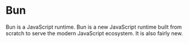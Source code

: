 # Bun
Bun is a JavaScript runtime. Bun is a new JavaScript runtime built from scratch to serve the modern JavaScript ecosystem. It is also fairly new.